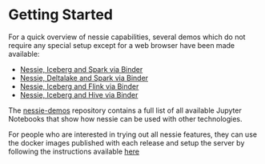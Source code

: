 # Getting Started

For a quick overview of nessie capabilities, several demos which do not require
any special setup except for a web browser have been made available:

* [Nessie, Iceberg and Spark via Binder](https://mybinder.org/v2/gh/projectnessie/nessie-demos/main?filepath=notebooks/nessie-iceberg-demo-nba.ipynb)
* [Nessie, Deltalake and Spark via Binder](https://mybinder.org/v2/gh/projectnessie/nessie-demos/main?filepath=notebooks/nessie-delta-demo-nba.ipynb)
* [Nessie, Iceberg and Flink via Binder](https://mybinder.org/v2/gh/projectnessie/nessie-demos/main?filepath=notebooks/nessie-iceberg-flink-demo-nba.ipynb)
* [Nessie, Iceberg and Hive via Binder](https://mybinder.org/v2/gh/projectnessie/nessie-demos/main?filepath=notebooks/nessie-iceberg-hive-demo-nba.ipynb)

The [nessie-demos](https://github.com/projectnessie/nessie-demos) repository contains a full list of all available Jupyter Notebooks that show how nessie can be used with other technologies.

For people who are interested in trying out all nessie features, they can use
the docker images published with each release and setup the server by following
the instructions available [here](docker.md)
